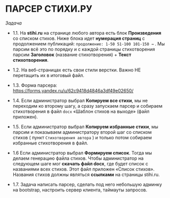 # ПАРСЕР СТИХИ.РУ
*Задача*

- 1.1. На **stihi.ru** на странице любого автора есть блок **Произведения** со
списком стихов. Ниже блока идет **нумерация страниц** с продолжением
публикаций:
`продолжение: 1-50 51-100 101-150 →` .
Мы парсим всё это по порядку и с каждой страницы стихотворения
парсим **Заголовок** (название стихотворения) + **Текст стихотворения**.

- 1.2. На веб-страницах есть свои стили верстки. Важно НЕ перетащить
их в итоговый файл.

- 1.3. Форма парсера:
https://forms.yandex.ru/u/62c9418d4846a3df49e02650/

- 1.4. Если администратор выбрал **Копируем все стихи**, мы не переходим
ко второму шагу, а сразу запускаем парсер и собираем стихотворения
в файл `docx` «Шаблон стихов на выходе» (файл приложен).

- 1.5. Если администратор выбрал **Копируем избранные стихи**, мы парсим
и показываем администратору второй шаг со списком стихов ( пункт
`Стихотворения автора` ) и только потом собираем избранные
стихотворения в файл.

- 1.6 Если администратор выбрал **Формируем список**. Тогда мы делаем
генерацию файла стихов. Чтобы администратор на следующем шаге
мог **скачать файл docx**, где будет список с названиями всех стихов.
Этот файл приложен «Список стихов». Названия стихов должны
являться **ссылками** на страницы stihi.ru.

- 1.7. Задача написать парсер, сделать под него небольшую админку на
bootstrap, настроить сервер клиента, таймауты запросов.